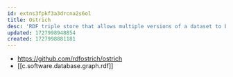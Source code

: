 ```yaml
---
id: extns3fpkf3a3drcna2s6ol
title: Ostrich
desc: 'RDF triple store that allows multiple versions of a dataset to be stored and queried at the same time.'
updated: 1727998948854
created: 1727998881181
---
```


- https://github.com/rdfostrich/ostrich
- [[c.software.database.graph.rdf]]